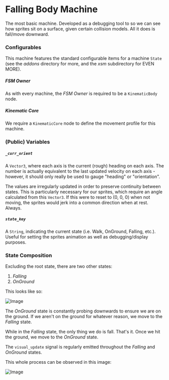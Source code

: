 # Falling Body Machine
The most basic machine. Developed as a debugging tool to so we can see how sprites sit on a surface, given certain collision models. All it does is fall/move downward.

### Configurables
This machine features the standard configurable items for a machine `State` (see the *addons* directory for more, and the *xsm* subdirectory for EVEN MORE).

##### FSM Owner
As with every machine, the *FSM Owner* is required to be a `KinematicBody` node.

##### Kinematic Core
We require a `KinematicCore` node to define the movement profile for this machine.

### (Public) Variables
##### `_curr_orient`
A `Vector3`, where each axis is the current (rough) heading on each axis. The number is actually equivalent to the last updated velocity on each axis - however, it should only really be used to gauge "heading" or "orientation".

The values are irregularly updated in order to preserve continuity between states. This is particularly necessary for our sprites, which require an angle calculated from this `Vector3`. If this were to reset to (0, 0, 0) when not moving, the sprites would jerk into a common direction when at rest. Always.

##### `state_key`
A `String`, indicating the current state (i.e. Walk, OnGround, Falling, etc.). Useful for setting the sprites animation as well as debugging/display purposes.

### State Composition
Excluding the root state, there are two other states: 

1. *Falling*
1. *OnGround*

This looks like so:

![Image](./doc_images/FBM.hierarchy.png "FBM Hierarchy Tree")

The *OnGround* state is constantly probing downwards to ensure we are on the ground. If we aren't on the ground for whatever reason, we move to the *Falling* state.

While in the *Falling* state, the only thing we do is fall. That's it. Once we hit the ground, we move to the *OnGround* state.

The `visual_update` signal is regularly emitted throughout the *Falling* and *OnGround* states.

This whole process can be observed in this image:

![Image](./doc_images/FBM.flow.png "FBM State Flow Chart")
